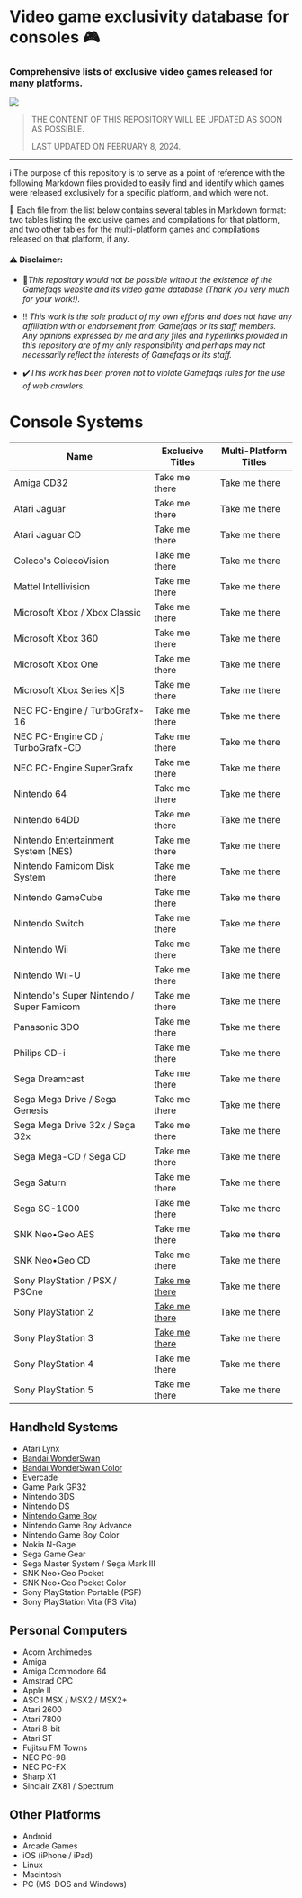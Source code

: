 
# Video game exclusivity database for consoles 🎮

### Comprehensive lists of exclusive video games released for many platforms.

![](https://t3.ftcdn.net/jpg/05/09/92/72/360_F_509927238_S101CU2kPTgpA4FREveQI8gsSEUBSl4f.jpg)
> THE CONTENT OF THIS REPOSITORY WILL BE UPDATED AS SOON AS POSSIBLE.
>  
> LAST UPDATED ON FEBRUARY 8, 2024.

------------------

 ℹ️ The purpose of this repository is to serve as a point of reference with the following Markdown files provided to easily find and identify which games were released exclusively for a specific platform, and which were not. 

 📝 Each file from the list below contains several tables in Markdown format: two tables listing the exclusive games and compilations for that platform, and two other tables for the multi-platform games and compilations released on that platform, if any.

#### ⚠️ Disclaimer:
- 🙏*This repository would not be possible without the existence of the Gamefaqs website and its video game database (Thank you very much for your work!).* 

 - ‼️ *This work is the sole product of my own efforts and does not have any affiliation with or endorsement from Gamefaqs or its staff members.* 
   *Any opinions expressed by me and any files and hyperlinks provided in this repository are of my only responsibility and perhaps may not necessarily reflect the interests of Gamefaqs or its staff.*

 - ✔️*This work has been proven not to violate Gamefaqs rules for the use of web crawlers.* 

# Console Systems
| Name | Exclusive Titles | Multi-Platform Titles |
|--|--|--|
| Amiga CD32 | Take me there | Take me there |
| Atari Jaguar | Take me there | Take me there |
| Atari Jaguar CD | Take me there | Take me there |
| Coleco's ColecoVision | Take me there | Take me there |
| Mattel Intellivision | Take me there | Take me there |
| Microsoft Xbox / Xbox Classic | Take me there | Take me there |
| Microsoft Xbox 360 | Take me there | Take me there |
| Microsoft Xbox One | Take me there | Take me there |
| Microsoft Xbox Series X\|S | Take me there | Take me there |
| NEC PC-Engine / TurboGrafx-16 | Take me there | Take me there |
| NEC PC-Engine CD / TurboGrafx-CD | Take me there | Take me there |
| NEC PC-Engine SuperGrafx | Take me there | Take me there |
| Nintendo 64 | Take me there | Take me there |
| Nintendo 64DD | Take me there | Take me there |
| Nintendo Entertainment System (NES) | Take me there | Take me there |
| Nintendo Famicom Disk System | Take me there | Take me there |
| Nintendo GameCube | Take me there | Take me there |
| Nintendo Switch | Take me there | Take me there |
| Nintendo Wii | Take me there | Take me there |
| Nintendo Wii-U | Take me there | Take me there |
| Nintendo's Super Nintendo / Super Famicom | Take me there | Take me there |
| Panasonic 3DO | Take me there | Take me there |
| Philips CD-i | Take me there | Take me there |
| Sega Dreamcast | Take me there | Take me there |
| Sega Mega Drive / Sega Genesis | Take me there | Take me there |
| Sega Mega Drive 32x / Sega 32x | Take me there | Take me there |
| Sega Mega-CD / Sega CD | Take me there | Take me there |
| Sega Saturn | Take me there | Take me there |
| Sega SG-1000 | Take me there | Take me there |
| SNK Neo•Geo AES | Take me there | Take me there |
| SNK Neo•Geo CD | Take me there | Take me there |
| Sony PlayStation / PSX / PSOne | [Take me there ](/Tables/PlayStation.md) | Take me there |
| Sony PlayStation 2 | [Take me there ](/Tables/PlayStation%202.md) | Take me there |
| Sony PlayStation 3 | [Take me there ](/Tables/PlayStation%203.md) | Take me there |
| Sony PlayStation 4 | Take me there | Take me there |
| Sony PlayStation 5 | Take me there | Take me there |

## Handheld Systems

 - Atari Lynx
 - [Bandai WonderSwan](/Tables/WonderSwan.md)
 - [Bandai WonderSwan Color](/Tables/WonderSwan%20Color.md)
 - Evercade
 - Game Park GP32
 - Nintendo 3DS
 - Nintendo DS
 - [Nintendo Game Boy](/Tables/Game%20Boy.md)
 - Nintendo Game Boy Advance
 - Nintendo Game Boy Color
 - Nokia N-Gage
 - Sega Game Gear
 - Sega Master System / Sega Mark III
 - SNK Neo•Geo Pocket
 - SNK Neo•Geo Pocket Color
 - Sony PlayStation Portable (PSP)
 - Sony PlayStation Vita (PS Vita)

## Personal Computers

 - Acorn Archimedes
 - Amiga
 - Amiga Commodore 64
 - Amstrad CPC
 - Apple II
 - ASCII MSX / MSX2 / MSX2+
 - Atari 2600
 - Atari 7800
 - Atari 8-bit
 - Atari ST
 - Fujitsu FM Towns
 - NEC PC-98
 - NEC PC-FX
 - Sharp X1
 - Sinclair ZX81 / Spectrum

## Other Platforms

 - Android
 - Arcade Games
 - iOS (iPhone / iPad)
 - Linux
 - Macintosh
 - PC (MS-DOS and Windows)
